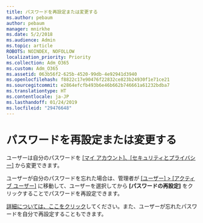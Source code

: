```yaml
---
title: パスワードを再設定または変更する
ms.author: pebaum
author: pebaum
manager: mnirkhe
ms.date: 5/2/2018
ms.audience: Admin
ms.topic: article
ROBOTS: NOINDEX, NOFOLLOW
localization_priority: Priority
ms.collection: Adm_O365
ms.custom: Adm_O365
ms.assetid: 063b56f2-625b-4520-99db-4e92941d3940
ms.openlocfilehash: f8822c17e90476f22832ce823b24930f1e71ce21
ms.sourcegitcommit: e2864efcfb493b6e46b662b746661a61232bdba7
ms.translationtype: HT
ms.contentlocale: ja-JP
ms.lasthandoff: 01/24/2019
ms.locfileid: "29476648"
---
```

# <a name="reset-or-change-passwords"></a>パスワードを再設定または変更する

ユーザーは自分のパスワードを [[マイ アカウント]、[セキュリティとプライバシー]](https://portal.office.com/account/#security) から変更できます。
  
ユーザーが自分のパスワードを忘れた場合は、管理者が [[ユーザー] \> [アクティブ ユーザー]](https://portal.office.com/adminportal/home#/users) に移動して、ユーザーを選択してから **[パスワードの再設定]** をクリックすることでパスワードを再設定できます。 
  
[詳細については、ここをクリック](https://support.office.com/ja-JP/article/admins-reset-office-365-business-passwords-7a5d073b-7fae-4aa5-8f96-9ecd041aba9c)してください。また、ユーザーが忘れたパスワードを自分で再設定することもできます。
  

